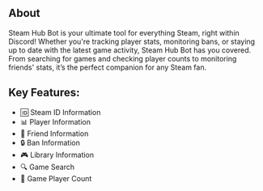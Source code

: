 
## About

Steam Hub Bot is your ultimate tool for everything Steam, right within Discord! Whether you're tracking player stats, monitoring bans, or staying up to date with the latest game activity, Steam Hub Bot has you covered. From searching for games and checking player counts to monitoring friends' stats, it’s the perfect companion for any Steam fan.

## Key Features:
- 🆔 Steam ID Information
- 📊 Player Information
- 👫 Friend Information
- 🔒 Ban Information
- 🎮 Library Information
- 🔍 Game Search
- 👥 Game Player Count
